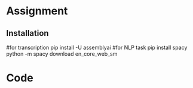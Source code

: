 # Assignment
## Installation
#for transcription
pip install -U assemblyai
#for NLP task
pip install spacy
python -m spacy download en_core_web_sm
# Code
